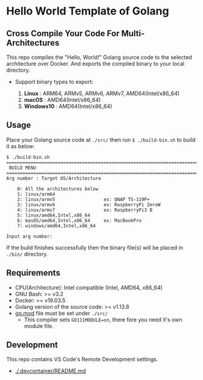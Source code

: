 # Hello World Template of Golang

## Cross Compile Your Code For Multi-Architectures

This repo compiles the "Hello, World!" Golang source code to the selected architecture over Docker. And exports the compiled binary to your local directory.

- Support binary types to export:

  1) **Linux** : ARM64, ARMv5, ARMv6, ARMv7, AMD64(Intel/x86_64)
  2) **macOS** : AMD64(Intel/x86_64)
  3) **Windows10** : AMD64(Intel/x86_64)

## Usage

Place your Golang source code at `./src/` then run `$ ./build-bin.sh` to build it as below:

```shellsession
$ ./build-bin.sh
===============================================================================
 BUILD MENU
===============================================================================
Arg number : Target OS/Architecture

    0: All the architectures below
    1: linux/arm64
    2: linux/armv5                  ex: QNAP TS-119P+
    3: linux/armv6                  ex: RaspberryPi ZeroW
    4: linux/armv7                  ex: RaspberryPi3 B
    5: linux/amd64,Intel,x86_64
    6: masOS/amd64,Intel,x86_64     ex: MacBookPro
    7: windows/amd64,Intel,x86_64

Input arg number:
```

If the build finishes successfully then the binary file(s) will be placed in `./bin/` directory.

## Requirements

- CPU(Architecture): Intel compatible (Intel, AMD64, x86_64)
- GNU Bash: >= v3.2
- Docker:  >= v19.03.5
- Golang version of the source code: >= v1.13.8
- [go.mod](./src/go.mod) file must be set under `./src/`
  - This compiler sets `GO111MODULE=on`, there fore you need it's own module file.

## Development

This repo contains VS Code's Remote Development settings.

- [./.devcontainer/README.md](./.devcontainer/README.md)
